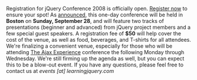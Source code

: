 Registration for jQuery Conference 2008 is officially open. [Register
now](http://events.jquery.com/) to ensure your spot! As
[announced](http://blog.jquery.com/2008/06/26/jquery-camp-2008-announced/),
this one-day conference will be held in **Boston** on **Sunday,
September 28**, and will feature two tracks of presentations (beginner
and advanced) from jQuery project members and a few special guest
speakers. A registration fee of **\$50** will help cover the cost of the
venue, as well as food, beverages, and T-shirts for all attendees. We're
finalizing a convenient venue, especially for those who will be
attending [The Ajax
Experience](http://ajaxexperience.techtarget.com/east/) conference the
following Monday through Wednesday. We're still firming up the agenda as
well, but you can expect this to be a blow-out event. If you have any
questions, please feel free to contact us at *events [at]
learningjquery.com*
